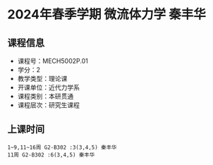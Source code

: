 # 2024年春季学期 微流体力学 秦丰华






## 课程信息

- 课程号：MECH5002P.01
- 学分：2
- 教学类型：理论课
- 开课单位：近代力学系
- 课程类别：本研贯通
- 课程层次：研究生课程

## 上课时间

```
1~9,11~16周 G2-B302 :3(3,4,5) 秦丰华
11周 G2-B302 :6(3,4,5) 秦丰华
```

